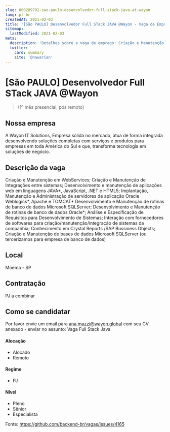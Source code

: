 ```yaml
---
slug: 800289702-sao-paulo-desenvolvedor-full-stack-java-at-wayon
lang: pt-br
createdAt: 2021-02-03
title: '[São PAULO] Desenvolvedor Full STack JAVA @Wayon - Vaga de Emprego'
sitemap:
  lastModified: 2021-02-03
meta:
  description: 'Detalhes sobre a vaga de emprego: Criação e Manutenção em WebServices; Criação e Manutenção de Integrações entre sistemas; Desenvolvimento e manutenção de aplicações web em linguagens JAVA*, JavaScript, .NET e HTML5; Implantação, Manutenção e Administração de servidores de aplicação Oracle Weblogics*, Apache e TOMCAT* Desenvolvimento e Manutenção de rotinas de banco de dados Microsoft SQLServer; Desenvolvimento e Manutenção de rotinas de banco de dados Oracle*; Análise e Especificação de Requisitos para Desenvolvimento de Sistemas; Interação com fornecedores de softwares para criação/manutenção/integração de sistemas da companhia; Conhecimento em Crystal Reports /SAP Bussiness Objects; Criação e Manutenção de bases de dados Microsoft SQLServer (ou tercerizamos para empresa de banco de dados)'
  twitter:
    card: summary
    site: '@nawarian'
---
```


# [São PAULO] Desenvolvedor Full STack JAVA @Wayon


> (1º mês presencial, pós remoto)

## Nossa empresa

A Wayon IT Solutions, Empresa sólida no mercado, atua de forma integrada desenvolvendo soluções completas com serviços e produtos para empresas em toda América do Sul e que, transforma tecnologia em soluções de negócio.

## Descrição da vaga

Criação e Manutenção em WebServices;
Criação e Manutenção de Integrações entre sistemas;
Desenvolvimento e manutenção de aplicações web em linguagens JAVA*, JavaScript, .NET e HTML5;
Implantação, Manutenção e Administração de servidores de aplicação Oracle Weblogics*, Apache e TOMCAT*
Desenvolvimento e Manutenção de rotinas de banco de dados Microsoft SQLServer;
Desenvolvimento e Manutenção de rotinas de banco de dados Oracle*;
Análise e Especificação de Requisitos para Desenvolvimento de Sistemas;
Interação com fornecedores de softwares para criação/manutenção/integração de sistemas da companhia;
Conhecimento em Crystal Reports /SAP Bussiness Objects;
Criação e Manutenção de bases de dados Microsoft SQLServer (ou tercerizamos para empresa de banco de dados)

## Local

Moema - SP

## Contratação

PJ a combinar

## Como se candidatar

Por favor envie um email para ana.mazzi@wayon.global com seu CV anexado - enviar no assunto: Vaga Full Stack Java


<!-- retire os labels que não fazem sentido à vaga -->

#### Alocação
- Alocado
- Remoto

#### Regime
- PJ

#### Nível
- Pleno
- Sênior
- Especialista




Fonte: https://github.com/backend-br/vagas/issues/4165